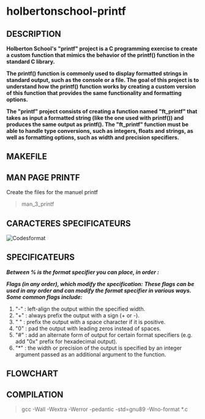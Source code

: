 # holbertonschool-printf

## DESCRIPTION
**Holberton School's "printf" project is a C programming exercise to create a custom function that mimics the behavior of the printf() function in the standard C library.**

**The printf() function is commonly used to display formatted strings in standard output, such as the console or a file. The goal of this project is to understand how the printf() function works by creating a custom version of this function that provides the same functionality and formatting options.**

**The "printf" project consists of creating a function named "ft_printf" that takes as input a formatted string (like the one used with printf()) and produces the same output as printf(). The "ft_printf" function must be able to handle type conversions, such as integers, floats and strings, as well as formatting options, such as width and precision specifiers.**


## MAKEFILE


## MAN PAGE PRINTF
Create the files for the manuel printf
> man_3_printf


## CARACTERES SPECIFICATEURS 
![Codesformat](https://user-images.githubusercontent.com/122387449/228476864-4416d0e8-857d-4b2e-9add-567dc91a6745.png)





## SPECIFICATEURS
***Between % is the format specifier you can place, in order :***

***Flags (in any order), which modify the specification:***
***These flags can be used in any order and can modify the format specifier in various ways. Some common flags include:***

1. "-" : left-align the output within the specified width.
2. "+" : always prefix the output with a sign (+ or -).
3. " " : prefix the output with a space character if it is positive.
4. "0" : pad the output with leading zeros instead of spaces.
5. "#" : add an alternate form of output for certain format specifiers (e.g. add "0x" prefix for hexadecimal output).
6. "*" : the width or precision of the output is specified by an integer argument passed as an additional argument to the function.

## FLOWCHART


## COMPILATION 
> gcc -Wall -Wextra -Werror -pedantic -std=gnu89 -Wno-format *.c

